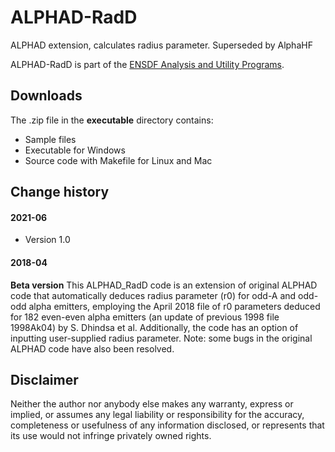 # ALPHAD-RadD
ALPHAD extension, calculates radius parameter. Superseded by AlphaHF

ALPHAD-RadD is part of the [ENSDF Analysis and Utility Programs](https://nds.iaea.org/public/ensdf_pgm/).

## Downloads
The .zip  file in the **executable** directory contains:
  - Sample files
  - Executable for Windows
  - Source code with Makefile for Linux and Mac

## Change history

#### 2021-06
* Version 1.0

#### 2018-04
**Beta version**
 This ALPHAD_RadD code is an extension of original ALPHAD code that automatically deduces radius parameter (r0) for odd-A and odd-odd alpha emitters, employing the April 2018 file of r0 parameters deduced for 182 even-even alpha emitters (an update of previous 1998 file 1998Ak04) by S. Dhindsa et al. Additionally, the code has an option of inputting user-supplied radius parameter. Note: some bugs in the original ALPHAD code have also been resolved.

## Disclaimer

Neither the author nor anybody else makes any warranty, express or implied, or assumes any legal liability or responsibility for the accuracy, completeness or usefulness of any information disclosed, or represents that its use would not infringe privately owned rights.
